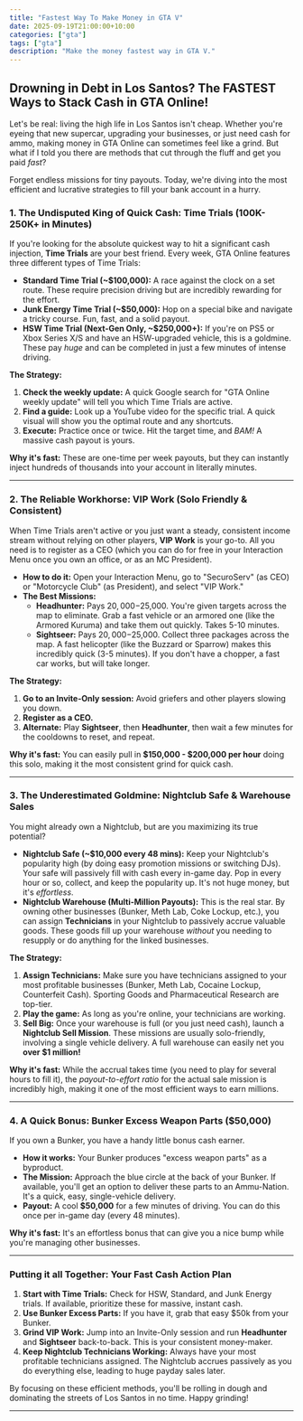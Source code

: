```yaml
---
title: "Fastest Way To Make Money in GTA V"
date: 2025-09-19T21:00:00+10:00
categories: ["gta"]
tags: ["gta"]
description: "Make the money fastest way in GTA V."
---
```


## Drowning in Debt in Los Santos? The FASTEST Ways to Stack Cash in GTA Online!

Let's be real: living the high life in Los Santos isn't cheap. Whether you're eyeing that new supercar, upgrading your businesses, or just need cash for ammo, making money in GTA Online can sometimes feel like a grind. But what if I told you there are methods that cut through the fluff and get you paid _fast_?

Forget endless missions for tiny payouts. Today, we're diving into the most efficient and lucrative strategies to fill your bank account in a hurry.

### 1. The Undisputed King of Quick Cash: Time Trials (100K-250K+ in Minutes)

If you're looking for the absolute quickest way to hit a significant cash injection, **Time Trials** are your best friend. Every week, GTA Online features three different types of Time Trials:

- **Standard Time Trial (~$100,000):** A race against the clock on a set route. These require precision driving but are incredibly rewarding for the effort.
- **Junk Energy Time Trial (~$50,000):** Hop on a special bike and navigate a tricky course. Fun, fast, and a solid payout.
- **HSW Time Trial (Next-Gen Only, ~$250,000+):** If you're on PS5 or Xbox Series X/S and have an HSW-upgraded vehicle, this is a goldmine. These pay _huge_ and can be completed in just a few minutes of intense driving.

**The Strategy:**

1.  **Check the weekly update:** A quick Google search for "GTA Online weekly update" will tell you which Time Trials are active.
2.  **Find a guide:** Look up a YouTube video for the specific trial. A quick visual will show you the optimal route and any shortcuts.
3.  **Execute:** Practice once or twice. Hit the target time, and _BAM!_ A massive cash payout is yours.

**Why it's fast:** These are one-time per week payouts, but they can instantly inject hundreds of thousands into your account in literally minutes.

---

### 2. The Reliable Workhorse: VIP Work (Solo Friendly & Consistent)

When Time Trials aren't active or you just want a steady, consistent income stream without relying on other players, **VIP Work** is your go-to. All you need is to register as a CEO (which you can do for free in your Interaction Menu once you own an office, or as an MC President).

- **How to do it:** Open your Interaction Menu, go to "SecuroServ" (as CEO) or "Motorcycle Club" (as President), and select "VIP Work."
- **The Best Missions:**
  - **Headhunter:** Pays $20,000-$25,000. You're given targets across the map to eliminate. Grab a fast vehicle or an armored one (like the Armored Kuruma) and take them out quickly. Takes 5-10 minutes.
  - **Sightseer:** Pays $20,000-$25,000. Collect three packages across the map. A fast helicopter (like the Buzzard or Sparrow) makes this incredibly quick (3-5 minutes). If you don't have a chopper, a fast car works, but will take longer.

**The Strategy:**

1.  **Go to an Invite-Only session:** Avoid griefers and other players slowing you down.
2.  **Register as a CEO.**
3.  **Alternate:** Play **Sightseer**, then **Headhunter**, then wait a few minutes for the cooldowns to reset, and repeat.

**Why it's fast:** You can easily pull in **$150,000 - $200,000 per hour** doing this solo, making it the most consistent grind for quick cash.

---

### 3. The Underestimated Goldmine: Nightclub Safe & Warehouse Sales

You might already own a Nightclub, but are you maximizing its true potential?

- **Nightclub Safe (~$10,000 every 48 mins):** Keep your Nightclub's popularity high (by doing easy promotion missions or switching DJs). Your safe will passively fill with cash every in-game day. Pop in every hour or so, collect, and keep the popularity up. It's not huge money, but it's _effortless_.
- **Nightclub Warehouse (Multi-Million Payouts):** This is the real star. By owning other businesses (Bunker, Meth Lab, Coke Lockup, etc.), you can assign **Technicians** in your Nightclub to passively accrue valuable goods. These goods fill up your warehouse _without_ you needing to resupply or do anything for the linked businesses.

**The Strategy:**

1.  **Assign Technicians:** Make sure you have technicians assigned to your most profitable businesses (Bunker, Meth Lab, Cocaine Lockup, Counterfeit Cash). Sporting Goods and Pharmaceutical Research are top-tier.
2.  **Play the game:** As long as you're online, your technicians are working.
3.  **Sell Big:** Once your warehouse is full (or you just need cash), launch a **Nightclub Sell Mission**. These missions are usually solo-friendly, involving a single vehicle delivery. A full warehouse can easily net you **over $1 million!**

**Why it's fast:** While the accrual takes time (you need to play for several hours to fill it), the _payout-to-effort ratio_ for the actual sale mission is incredibly high, making it one of the most efficient ways to earn millions.

---

### 4. A Quick Bonus: Bunker Excess Weapon Parts ($50,000)

If you own a Bunker, you have a handy little bonus cash earner.

- **How it works:** Your Bunker produces "excess weapon parts" as a byproduct.
- **The Mission:** Approach the blue circle at the back of your Bunker. If available, you'll get an option to deliver these parts to an Ammu-Nation. It's a quick, easy, single-vehicle delivery.
- **Payout:** A cool **$50,000** for a few minutes of driving. You can do this once per in-game day (every 48 minutes).

**Why it's fast:** It's an effortless bonus that can give you a nice bump while you're managing other businesses.

---

### Putting it all Together: Your Fast Cash Action Plan

1.  **Start with Time Trials:** Check for HSW, Standard, and Junk Energy trials. If available, prioritize these for massive, instant cash.
2.  **Use Bunker Excess Parts:** If you have it, grab that easy $50k from your Bunker.
3.  **Grind VIP Work:** Jump into an Invite-Only session and run **Headhunter** and **Sightseer** back-to-back. This is your consistent money-maker.
4.  **Keep Nightclub Technicians Working:** Always have your most profitable technicians assigned. The Nightclub accrues passively as you do everything else, leading to huge payday sales later.

By focusing on these efficient methods, you'll be rolling in dough and dominating the streets of Los Santos in no time. Happy grinding!

---
